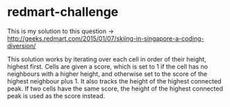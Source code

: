# redmart-challenge
This is my solution to this question -> http://geeks.redmart.com/2015/01/07/skiing-in-singapore-a-coding-diversion/

This solution works by iterating over each cell in order of their height, highest first. Cells are given a score, which is set to 1 if the cell has no neighbours with a higher height, and otherwise set to the score of the highest neighbour plus 1. It also tracks the height of the highest connected peak. If two cells have the same score, the height of the highest connected peak is used as the score instead.

